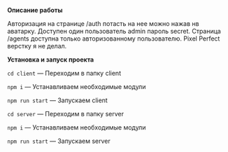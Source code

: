 **Описание работы**

Авторизация на странице /auth потасть на нее можно нажав нв аватарку. 
Доступен один пользователь admin пароль secret. Страница /agents доступна 
только авторизованному пользователю. Pixel Perfect верстку я не делал.

**Установка и запуск проекта**

`cd client` — Переходим в папку client

`npm i` — Устанавливаем необходимые модули

`npm run start` — Запускаем client

`cd server` — Переходим в папку server

`npm i` — Устанавливаем необходимые модули

`npm run start` — Запускаем server
